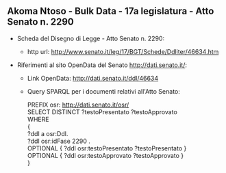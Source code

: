 ## Akoma Ntoso - Bulk Data - 17a legislatura - Atto Senato n. 2290 ##

* Scheda del Disegno di Legge - Atto Senato n. 2290:
	* http url: http://www.senato.it/leg/17/BGT/Schede/Ddliter/46634.htm

* Riferimenti al sito OpenData del Senato http://dati.senato.it/:
	* Link OpenData: http://dati.senato.it/ddl/46634
	* Query SPARQL per i documenti relativi all'Atto Senato:

        PREFIX osr: <http://dati.senato.it/osr/>  
		SELECT DISTINCT ?testoPresentato ?testoApprovato  
		WHERE  
		{  
		    ?ddl a osr:Ddl.  
		    ?ddl osr:idFase 2290 .  
		    OPTIONAL { ?ddl osr:testoPresentato ?testoPresentato }  
		    OPTIONAL { ?ddl osr:testoApprovato ?testoApprovato }  
		}
		
